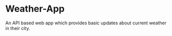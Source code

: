 # Weather-App
An API based web app which provides basic updates about current weather in their city.
